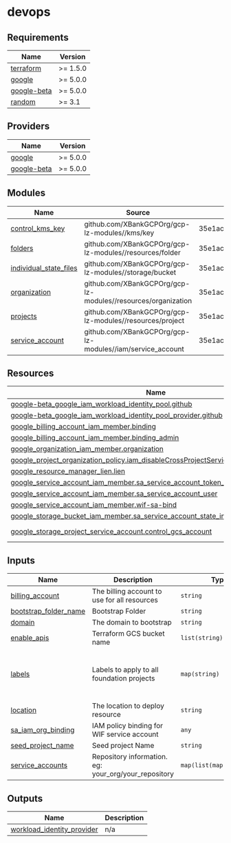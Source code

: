 # devops

<!-- BEGINNING OF PRE-COMMIT-TERRAFORM DOCS HOOK -->
## Requirements

| Name | Version |
|------|---------|
| <a name="requirement_terraform"></a> [terraform](#requirement\_terraform) | >= 1.5.0 |
| <a name="requirement_google"></a> [google](#requirement\_google) | >= 5.0.0 |
| <a name="requirement_google-beta"></a> [google-beta](#requirement\_google-beta) | >= 5.0.0 |
| <a name="requirement_random"></a> [random](#requirement\_random) | >= 3.1 |

## Providers

| Name | Version |
|------|---------|
| <a name="provider_google"></a> [google](#provider\_google) | >= 5.0.0 |
| <a name="provider_google-beta"></a> [google-beta](#provider\_google-beta) | >= 5.0.0 |

## Modules

| Name | Source | Version |
|------|--------|---------|
| <a name="module_control_kms_key"></a> [control\_kms\_key](#module\_control\_kms\_key) | github.com/XBankGCPOrg/gcp-lz-modules//kms/key | 35e1ac51b81725fb3378b83f10f3cae9b2956e78 |
| <a name="module_folders"></a> [folders](#module\_folders) | github.com/XBankGCPOrg/gcp-lz-modules//resources/folder | 35e1ac51b81725fb3378b83f10f3cae9b2956e78 |
| <a name="module_individual_state_files"></a> [individual\_state\_files](#module\_individual\_state\_files) | github.com/XBankGCPOrg/gcp-lz-modules//storage/bucket | 35e1ac51b81725fb3378b83f10f3cae9b2956e78 |
| <a name="module_organization"></a> [organization](#module\_organization) | github.com/XBankGCPOrg/gcp-lz-modules//resources/organization | 35e1ac51b81725fb3378b83f10f3cae9b2956e78 |
| <a name="module_projects"></a> [projects](#module\_projects) | github.com/XBankGCPOrg/gcp-lz-modules//resources/project | 35e1ac51b81725fb3378b83f10f3cae9b2956e78 |
| <a name="module_service_account"></a> [service\_account](#module\_service\_account) | github.com/XBankGCPOrg/gcp-lz-modules//iam/service_account | 35e1ac51b81725fb3378b83f10f3cae9b2956e78 |

## Resources

| Name | Type |
|------|------|
| [google-beta_google_iam_workload_identity_pool.github](https://registry.terraform.io/providers/hashicorp/google-beta/latest/docs/resources/google_iam_workload_identity_pool) | resource |
| [google-beta_google_iam_workload_identity_pool_provider.github](https://registry.terraform.io/providers/hashicorp/google-beta/latest/docs/resources/google_iam_workload_identity_pool_provider) | resource |
| [google_billing_account_iam_member.binding](https://registry.terraform.io/providers/hashicorp/google/latest/docs/resources/billing_account_iam_member) | resource |
| [google_billing_account_iam_member.binding_admin](https://registry.terraform.io/providers/hashicorp/google/latest/docs/resources/billing_account_iam_member) | resource |
| [google_organization_iam_member.organization](https://registry.terraform.io/providers/hashicorp/google/latest/docs/resources/organization_iam_member) | resource |
| [google_project_organization_policy.iam_disableCrossProjectServiceAccountUsage](https://registry.terraform.io/providers/hashicorp/google/latest/docs/resources/project_organization_policy) | resource |
| [google_resource_manager_lien.lien](https://registry.terraform.io/providers/hashicorp/google/latest/docs/resources/resource_manager_lien) | resource |
| [google_service_account_iam_member.sa_service_account_token_creator](https://registry.terraform.io/providers/hashicorp/google/latest/docs/resources/service_account_iam_member) | resource |
| [google_service_account_iam_member.sa_service_account_user](https://registry.terraform.io/providers/hashicorp/google/latest/docs/resources/service_account_iam_member) | resource |
| [google_service_account_iam_member.wif-sa-bind](https://registry.terraform.io/providers/hashicorp/google/latest/docs/resources/service_account_iam_member) | resource |
| [google_storage_bucket_iam_member.sa_service_account_state_individual_storage_admin](https://registry.terraform.io/providers/hashicorp/google/latest/docs/resources/storage_bucket_iam_member) | resource |
| [google_storage_project_service_account.control_gcs_account](https://registry.terraform.io/providers/hashicorp/google/latest/docs/data-sources/storage_project_service_account) | data source |

## Inputs

| Name | Description | Type | Default | Required |
|------|-------------|------|---------|:--------:|
| <a name="input_billing_account"></a> [billing\_account](#input\_billing\_account) | The billing account to use for all resources | `string` | n/a | yes |
| <a name="input_bootstrap_folder_name"></a> [bootstrap\_folder\_name](#input\_bootstrap\_folder\_name) | Bootstrap Folder | `string` | n/a | yes |
| <a name="input_domain"></a> [domain](#input\_domain) | The domain to bootstrap | `string` | n/a | yes |
| <a name="input_enable_apis"></a> [enable\_apis](#input\_enable\_apis) | Terraform GCS bucket name | `list(string)` | n/a | yes |
| <a name="input_labels"></a> [labels](#input\_labels) | Labels to apply to all foundation projects | `map(string)` | <pre>{<br>  "application_name": "seed-bootstrap",<br>  "env_code": "b",<br>  "environment": "bootstrap"<br>}</pre> | no |
| <a name="input_location"></a> [location](#input\_location) | The location to deploy resource | `string` | n/a | yes |
| <a name="input_sa_iam_org_binding"></a> [sa\_iam\_org\_binding](#input\_sa\_iam\_org\_binding) | IAM policy binding for WIF service account | `any` | n/a | yes |
| <a name="input_seed_project_name"></a> [seed\_project\_name](#input\_seed\_project\_name) | Seed project Name | `string` | n/a | yes |
| <a name="input_service_accounts"></a> [service\_accounts](#input\_service\_accounts) | Repository information. eg: your\_org/your\_repository | `map(list(map(string)))` | n/a | yes |

## Outputs

| Name | Description |
|------|-------------|
| <a name="output_workload_identity_provider"></a> [workload\_identity\_provider](#output\_workload\_identity\_provider) | n/a |
<!-- END OF PRE-COMMIT-TERRAFORM DOCS HOOK -->
